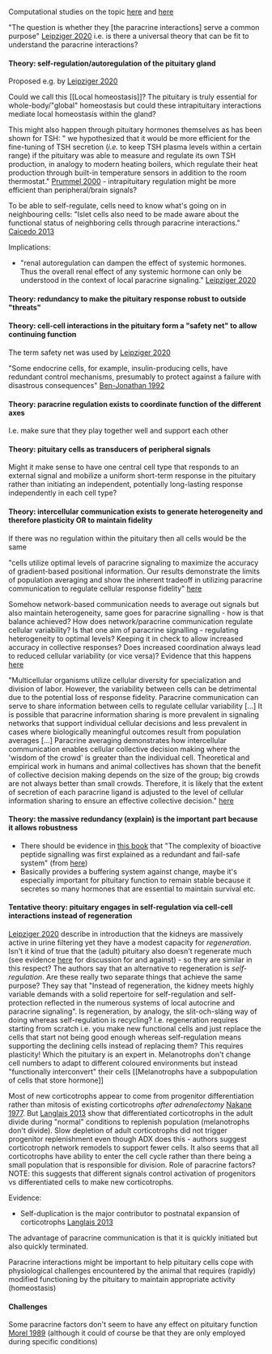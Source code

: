 Computational studies on the topic [here](https://www.sciencedirect.com/science/article/pii/S016622369701120X) and [here](https://journals.physiology.org/doi/full/10.1152/ajpcell.00260.2001)

"The question is whether they [the paracrine interactions] serve a common purpose" [Leipziger 2020](https://doi.org/10.1152/physrev.00014.2019) i.e. is there a universal theory that can be fit to understand the paracrine interactions?

#### Theory: self-regulation/autoregulation of the pituitary gland
Proposed e.g. by [Leipziger 2020](https://doi.org/10.1152/physrev.00014.2019)

Could we call this [[Local homeostasis]]? The pituitary is truly essential for whole-body/"global" homeostasis but could these intrapituitary interactions mediate local homeostasis within the gland?

This might also happen through pituitary hormones themselves as has been shown for TSH: " we hypothesized that it would be more efficient for the fine-tuning of TSH secretion (_i.e._ to keep TSH plasma levels within a certain range) if the pituitary was able to measure and regulate its own TSH production, in analogy to modern heating boilers, which regulate their heat production through built-in temperature sensors in addition to the room thermostat." [Prummel 2000](https://doi.org/10.1210/jcem.85.11.6991) - intrapituitary regulation might be more efficient than peripheral/brain signals?

To be able to self-regulate, cells need to know what's going on in neighbouring cells: "Islet cells also need to be made aware about the functional status of neighboring cells through paracrine interactions." [Caicedo 2013](https:///doi.org/10.1016/j.semcdb.2012.09.007)

Implications:
- "renal autoregulation can dampen the effect of systemic hormones. Thus the overall renal effect of any systemic hormone can only be understood in the context of local paracrine signaling." [Leipziger 2020](https://doi.org/10.1152/physrev.00014.2019)

#### Theory: redundancy to make the pituitary response robust to outside "threats"

#### Theory: cell-cell interactions in the pituitary form a "safety net" to allow continuing function
The term safety net was used by [Leipziger 2020](https://doi.org/10.1152/physrev.00014.2019)

"Some endocrine cells, for example, insulin-producing cells, have redundant control mechanisms, presumably to protect against a failure with disastrous consequences" [Ben-Jonathan 1992](https://doi.org/10.1016/1043-2760(92)90127-M)

#### Theory: paracrine regulation exists to coordinate function of the different axes
I.e. make sure that they play together well and support each other

#### Theory: pituitary cells as transducers of peripheral signals
Might it make sense to have one central cell type that responds to an external signal and mobilize a uniform short-term response in the pituitary rather than initiating an independent, potentially long-lasting response independently in each cell type?

#### Theory: intercellular communication exists to generate heterogeneity and therefore plasticity OR to maintain fidelity
If there was no regulation within the pituitary then all cells would be the same

"cells utilize optimal levels of paracrine signaling to maximize the accuracy of gradient-based positional information. Our results demonstrate the limits of population averaging and show the inherent tradeoff in utilizing paracrine communication to regulate cellular response fidelity" [here](https://doi.org/10.7554/eLife.09652.001)

Somehow network-based communication needs to average out signals but also maintain heterogeneity, same goes for paracrine signalling - how is that balance achieved? How does network/paracrine communication regulate cellular variability? Is that one aim of paracrine signalling - regulating heterogeneity to optimal levels? Keeping it in check to allow increased accuracy in collective responses? Does increased coordination always lead to reduced cellular variability (or vice versa)? Evidence that this happens [here](https://doi.org/10.7554/eLife.09652.001)

"Multicellular organisms utilize cellular diversity for specialization and division of labor. However, the variability between cells can be detrimental due to the potential loss of response fidelity. Paracrine communication can serve to share information between cells to regulate cellular variability [...] It is possible that paracrine information sharing is more prevalent in signaling networks that support individual cellular decisions and less prevalent in cases where biologically meaningful outcomes result from population averages [...] Paracrine averaging demonstrates how intercellular communication enables cellular collective decision making where the 'wisdom of the crowd' is greater than the individual cell. Theoretical and empirical work in humans and animal collectives has shown that the benefit of collective decision making depends on the size of the group; big crowds are not always better than small crowds. Therefore, it is likely that the extent of secretion of each paracrine ligand is adjusted to the level of cellular information sharing to ensure an effective collective decision." [here](https://doi.org/10.7554/eLife.09652.001)

#### Theory: the massive redundancy (explain) is the important part because it allows robustness
- There should be evidence in [this book](http://cognet.mit.edu.ezproxy.is.ed.ac.uk/book/neuropeptides) that "The complexity of bioactive peptide signalling was first explained as a redundant and fail-safe system" (from [here](https://onlinelibrary.wiley.com/doi/10.1002/bies.200800055))
- Basically provides a buffering system against change, maybe it's especially important for pituitary function to remain stable because it secretes so many hormones that are essential to maintain survival etc.

#### Tentative theory: pituitary engages in self-regulation via cell-cell interactions instead of regeneration
[Leipziger 2020](https://doi.org/10.1152/physrev.00014.2019) describe in introduction that the kidneys are massively active in urine filtering yet they have a modest capacity for *regeneration*. Isn't it kind of true that the (adult) pituitary also doesn't regenerate much (see evidence [here](https://www.ncbi.nlm.nih.gov/pmc/articles/PMC5744558/) for discussion for and against) - so they are similar in this respect? The authors say that an alternative to regeneration is *self-regulation*. Are these really two separate things that achieve the same purpose? They say that "Instead of regeneration, the kidney meets highly variable demands with a solid repertoire for self-regulation and self-protection reflected in the numerous systems of local autocrine and paracrine signaling". Is regeneration, by analogy, the slit-och-släng way of doing whereas self-regulation is recycling? I.e. regeneration requires starting from scratch i.e. you make new functional cells and just replace the cells that start not being good enough whereas self-regulation means supporting the declining cells instead of replacing them? This requires plasticity! Which the pituitary is an expert in.
Melanotrophs don't change cell numbers to adapt to different coloured environments but instead "functionally interconvert" their cells [[Melanotrophs have a subpopulation of cells that store hormone]]

Most of new corticotrophs appear to come from progenitor differentiation rather than mitosis of existing corticotrophs *after adrenalectomy* [Nakane 1977](https://nyaspubs.onlinelibrary.wiley.com/doi/abs/10.1111/j.1749-6632.1977.tb41854.x?sid=nlm%3Apubmed). But [Langlais 2013](https://academic.oup.com/mend/article/27/7/1103/2615113?login=true) show that differentiated corticotrophs in the adult divide during "normal" conditions to replenish population (melanotrophs don't divide). Slow depletion of adult corticotrophs did not trigger progenitor replenishment even though ADX does this - authors suggest corticotroph network remodels to support fewer cells. It also seems that all corticotrophs have ability to enter the cell cycle rather than there being a small population that is responsible for division. Role of paracrine factors? NOTE: this suggests that different signals control activation of progenitors vs differentiated cells to make new corticotrophs.

Evidence:
- Self-duplication is the major contributor to postnatal expansion of corticotrophs [Langlais 2013](https://doi.org/10.1210/me.2012-1407)

The advantage of paracrine communication is that it is quickly initiated but also quickly terminated.

Paracrine interactions might be important to help pituitary cells cope with physiological challenges encountered by the animal that requires (rapidly) modified functioning by the pituitary to maintain appropriate activity (homeostasis)

####  Challenges

Some paracrine factors don't seem to have any effect on pituitary function [Morel 1989](https://doi.org/10.1210/endo-124-4-1703) (although it could of course be that they are only employed during specific conditions)